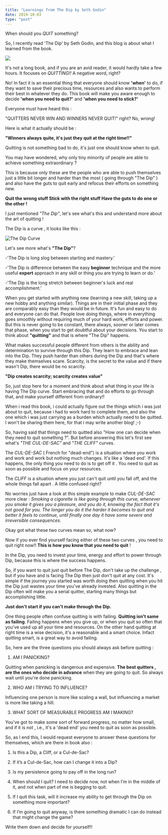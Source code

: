 ```yaml
---
title: "Learnings from The Dip by Seth Godin"
date: 2019-10-03
type: "post"
---
```

When should you *QUIT* something?

So, I recently read 'The Dip' by Seth Godin, and this blog is about what I learned from the book.

![](https://encrypted-tbn0.gstatic.com/images?q=tbn%3AANd9GcSm_vyI3pMiBqRnRgDNuV9lNlKJjKNUAu-O5smybljHs07Cgx9x)

It's not a long book, and if you are an avid reader, it would hardly take a few hours. It focuses on *QUITTING!!* A negative word, right? 

No! In fact it is an essential thing that everyone should know **'when'** to do, if they want to save their precious time, resources and also wants to perform their best in whatever they do. This book will make you aware enough to decide **'when you need to quit?'** and **'when you need to stick?'**  

Everyone must have heard this : 

"QUITTERS NEVER WIN AND WINNERS NEVER QUIT!" right? No, wrong! 

Here is what it actually should be : 

**"Winners always quite, it's just they quit at the right time!!"**

Quitting is not something bad to do, it's just one should know when to quit.

You may have wondered, why only tiny minority of people are able to achieve something extraordinary ? 

This is because only these are the people who are able to push themselves just a little bit longer and harder than the most ( going through "The Dip" ) and also have the guts to quit early and refocus their efforts on something new.

**Quit the wrong stuff
Stick with the right stuff
Have the guts to do one or the other !**

I just mentioned *"The Dip"*, let's see what's this and understand more about the art of quitting !  

The Dip is a curve , it looks like this :

![The Dip Curve](https://encrypted-tbn0.gstatic.com/images?q=tbn%3AANd9GcR9sSIQEgGxgSEQM2oIz4adiS8TAsUcfJ28Lv-Wbs0HUr2fFICn)

Let's see more what's **"The Dip"**?

-'The Dip is long slog between starting and mastery.' 

-'The Dip is difference between the easy **beginner** technique and
 the more useful **expert** approach in any skill or thing you are trying to 
 learn or do.'

 -'The Dip is the long stretch between beginner's luck and real 
 accomplishment.'

When you get started with anything new (learning a new skill, taking up a new hobby and anything similar). Things are in their initial phase and they are comparably easy than they would be in future. It's fun and easy to do and everyone can do that. People love doing things,  where in everything goes smoothly without requiring much of your hard work, efforts and power. But this is never going to be constant, there always, sooner or later comes that phase, when you start to get doubtful about your decisions. You start to think about **"quitting"** and that is where "The Dip" happens.

What makes successful people different from others is the ability and determination to survive through this Dip. They learn to embrace and lean into the Dip. They push harder than others during the Dip and that's where they make themselves scare. Scarcity, is the secret to the value and if there wasn't Dip, there would be no scarcity. 

**"Dip creates scarcity; scarcity creates value"**     

So, just stop here for a moment and think about what thing in your life is having  The Dip curve. Start embracing that and do efforts to go through that,  and make yourself different from ordinary!! 

When i read this book, i could actually figure out the things which i was just about to quit, because i had to work hard to complete them, and also the one which i was just carrying as a burden which actually need to be quitted. I won't be sharing them here, for that i may write another blog! ;-)

So, having said that things need to quitted also "How one can decide when they need to quit something ?". But before answering this let's first see what's *"THE CUL-DE-SAC"* and *"THE CLIFF"* curves.

The *CUL-DE-SAC* ( French for "dead-end") is a situation where you work and work and work but nothing much changes. It's like a 'dead end'. If this happens, the only thing you need to do is to get off it . You need to quit as soon as possible and focus on your resources.

The *CLIFF* is a situation where you just can't quit until you fall off, and the whole things fall apart . A little confused right?

No worries just have a look at this simple example to make *CUL-DE-SAC* more clear : *Smoking a cigarette is like going through this curve, whenever you smoke it gives you a pleasure, and you do it, knowing the fact that it's not good for you. The longer you do it the harder it becomes to quit and better it feels to continue, until finally one day it have some severe and irreversible consequences.*

Okay got what these two curves mean so, what now?

Now if you ever find yourself facing either of these two curves , you need to quit right now!! **This is how you know that you need to quit** !

In the Dip, you need to invest your time, energy and effort to power through Dip, because this is where the success happens. 

So, if you want to quit just quit before The Dip, don't take up the challenge , but if you have and is  facing The Dip then just don't quit at any cost. It's simple if the journey you started was worth doing then quitting when you hit the Dip just wastes your time you've already invested. Also quitting in the Dip often will make you a serial quitter, starting many things but accomplishing little. 

**Just don't start if you can't make through the Dip.**

One thing people often confuse quitting is with failing. **Quitting isn't same as failing**. Failing happens when you give up, or when you quit so often that you've used up all your time and resources. On the other hand quitting at right time is a wise decision, it's a reasonable and a smart choice. Infact quitting smart, is a great way to avoid failing.

So, here are the three questions you should always ask before quitting :

1. AM I PANICKING?

Quitting when panicking is dangerous and expensive. **The best quitters , are the ones who decide in advance** when they are going to quit. So always wait until you're done panicking.

2. WHO AM I TRYING TO INFLUENCE?

Influencing one person is more like scaling a wall, but influencing a market is more like taking a hill.

3. WHAT SORT OF MEASURABLE PROGRESS AM I MAKING?

You’ve got to make some sort of forward progress, no matter how small, and if it is not , i.e., it's a 'dead end' you need to quit as soon as possible.

So, as I end this, I would request everyone to answer these questions for themselves, which are there in book also :

1. Is this a Dip, a Cliff, or a Cul-de-Sac?

2. If it’s a Cul-de-Sac, how can I change it into a Dip?

3. Is my persistence going to pay off in the long run?

4. When should I quit? I need to decide now, not when I’m in the middle of it, and not when part of me is begging to quit.

5. If I quit this task, will it increase my ability to get through the Dip on something more important?

6. If I’m going to quit anyway, is there something dramatic I can do instead that might change the game?

Write them down and decide for yourself!! 
